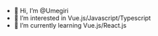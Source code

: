 - 👋 Hi, I’m @Umegiri
- 👀 I’m interested in Vue.js/Javascript/Typescript
- 🌱 I’m currently learning Vue.js/React.js

<!---
Umegiri/Umegiri is a ✨ special ✨ repository because its `README.md` (this file) appears on your GitHub profile.
You can click the Preview link to take a look at your changes.
--->
